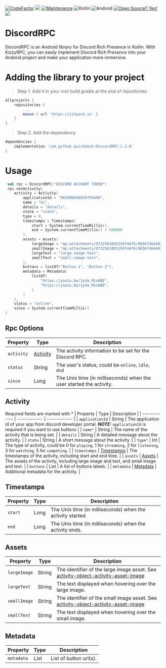 [![CodeFactor](https://www.codefactor.io/repository/github/dead8309/kizzyrpc/badge)](https://www.codefactor.io/repository/github/dead8309/kizzyrpc) [![](https://jitpack.io/v/dead8309/KizzyRPC.svg)](https://jitpack.io/#dead8309/KizzyRPC)
[![Maintenance](https://img.shields.io/badge/Maintained%3F-yes-green.svg)](https://GitHub.com/Naereen/StrapDown.js/graphs/commit-activity)
![Kotlin](https://img.shields.io/badge/kotlin-%230095D5.svg?style=for-the-badge&logo=kotlin&logoColor=white) ![Android](https://img.shields.io/badge/Android-3DDC84?style=for-the-badge&logo=android&logoColor=white)
[![Open Source? Yes!](https://badgen.net/badge/Open%20Source%20%3F/Yes%21/blue?icon=github)](https://github.com/Naereen/badges/)
[![](https://dcbadge.vercel.app/api/server/vUPc7zzpV5)](https://discord.gg/vUPc7zzpV5)

# DiscordRPC

DiscordRPC is an Android library for Discord Rich Presence in Kotlin. With KizzyRPC, you can easily implement Discord Rich Presence into your Android project and make your application more immersive.

# Adding the library to your project
> Step 1. Add it in your root build.gradle at the end of repositories:

```gradle
allprojects {
    repositories {
        ...
        maven { url 'https://jitpack.io' }
    }
}
```

> Step 2. Add the dependency

```gradle
dependencies {
    implementation 'com.github.quickdesh:DiscordRPC:1.3.0'
}
```

# Usage
```kotlin
 val rpc = DiscordRPC("DISCORD ACCOUNT TOKEN")
 rpc.setActivity(
    activity = Activity(
        applicationId = "962990036020756480",
        name = "hi",
        details = "details",
        state = "state",
        type = 0,
        timestamps = Timestamps(
            start = System.currentTimeMillis(),
            end = System.currentTimeMillis() + 500000
        ),
        assets = Assets(
            largeImage = "mp:attachments/973256105515974676/983674644823412798/unknown.png",
            smallImage = "mp:attachments/973256105515974676/983674644823412798/unknown.png",
            largeText = "large-image-text",
            smallText = "small-image-text",
        ),
        buttons = listOf("Button 1", "Button 2"),
        metadata = Metadata(
            listOf(
                "https://youtu.be/1yVm_M1sKBE",
                "https://youtu.be/1yVm_M1sKBE",
            )
        )
    ),
    status = "online",
    since = System.currentTimeMillis()
)
```

## Rpc Options
| Property  | Type | Description |
| ------------- | ------------- | ------------- |
| `activity`  | [Activity](#activity) | The activity information to be set for the Discord RPC. |
| `status` | String | The user's status, could be `online`, `idle`, `dnd` |
| `since` | Long | The Unix time (in milliseconds) when the user started the activity. |

## Activity
Required fields are marked with *
| Property  | Type | Description |
| ------------- | ------------- | ------------- |
| `applicationId` | String | The application id of your app from discord developer portal. **_NOTE:_** `applicationId` is required if you want to use buttons |
| `name*` | String | The name of the activity that is being set. |
| `details` | String | A detailed message about the activity. |
| `state` | String | A short message about the activity. |
| `type*` | Int | The type of activity, could be 0 for `playing`, 1 for `streaming`, 2 for `listening`, 3 for `watching`, 5 for `competing`. |
| `timestamps` | [Timestamps](#timestamps) | The timestamps of the activity, including start and end time. |
| `assets` | [Assets](#assets) | The assets of the activity, including large image and text, and small image and text. |
| `buttons` | List<String> | A list of buttons labels. |
| `metadata` | [Metadata](#metadata) | Additional metadata for the activity. |

## Timestamps
| Property  | Type | Description |
| ------------- | ------------- | ------------- |
| `start`  | Long | The Unix time (in milliseconds) when the activity started. |
| `end` | Long | The Unix time (in milliseconds) when the activity ends. |

## Assets
| Property  | Type | Description |
| ------------- | ------------- | ------------- |
| `largeImage`  | String | The identifier of the large image asset. See [activity-object-activity-asset-image](https://discord.com/developers/docs/topics/gateway-events#activity-object-activity-asset-image) |
| `largeText` | String | The text displayed when hovering over the large image. |
| `smallImage` | String | The identifier of the small image asset. See [activity-object-activity-asset-image](https://discord.com/developers/docs/topics/gateway-events#activity-object-activity-asset-image)  |
| `smallText` | String | The text displayed when hovering over the small image. |

## Metadata
| Property  | Type | Description |
| ------------- | ------------- | ------------- |
| `metadata`  | List<String> | List of button url(s). |
